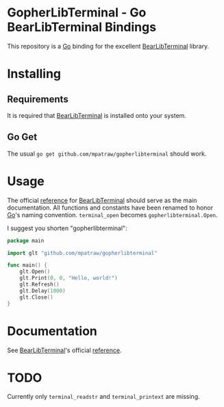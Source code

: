 
# GopherLibTerminal - Go BearLibTerminal Bindings

This repository is a [Go](https://golang.org/) binding for the excellent [BearLibTerminal](http://foo.wyrd.name/en:bearlibterminal) library.

# Installing

## Requirements

It is required that [BearLibTerminal](http://foo.wyrd.name/en:bearlibterminal) is installed onto your system.

## Go Get

The usual `go get github.com/mpatraw/gopherlibterminal` should work.

# Usage

The official [reference](http://foo.wyrd.name/en:bearlibterminal:reference) for [BearLibTerminal](http://foo.wyrd.name/en:bearlibterminal) should serve as the main documentation. All functions and constants have been renamed to honor [Go](https://golang.org/)'s naming convention. `terminal_open` becomes `gopherlibterminal.Open`.

I suggest you shorten "gopherlibterminal":

```go
package main

import glt "github.com/mpatraw/gopherlibterminal"

func main() {
	glt.Open()
	glt.Print(0, 0, "Hello, world!")
	glt.Refresh()
	glt.Delay(1000)
	glt.Close()
}
```

# Documentation

See [BearLibTerminal](http://foo.wyrd.name/en:bearlibterminal)'s official [reference](http://foo.wyrd.name/en:bearlibterminal:reference).

# TODO

Currently only `terminal_readstr` and `terminal_printext` are missing.
